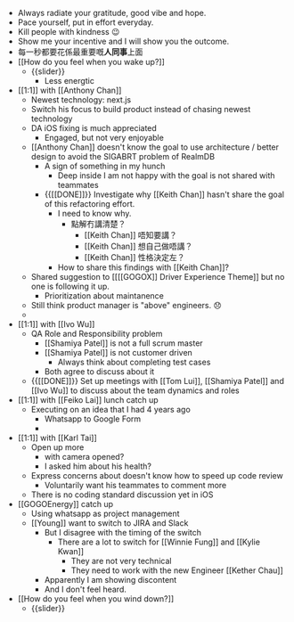 - Always radiate your gratitude, good vibe and hope.
- Pace yourself, put in effort everyday.
- Kill people with kindness 😉
- Show me your incentive and I will show you the outcome.
- 每一秒都要花係最重要嘅**人同事**上面
- [[How do you feel when you wake up?]]
    - {{slider}}
        - Less energtic
- [[1:1]] with [[Anthony Chan]]
    - Newest technology: next.js
    - Switch his focus to build product instead of chasing newest technology
    - DA iOS fixing is much appreciated
        - Engaged, but not very enjoyable
    - [[Anthony Chan]] doesn't know the goal to use architecture / better design to avoid the SIGABRT problem of RealmDB
        - A sign of something in my hunch
            - Deep inside I am not happy with the goal is not shared with teammates
        - {{[[DONE]]}} Investigate why [[Keith Chan]] hasn't share the goal of this refactoring effort. 
            - I need to know why.
                - 點解冇講清楚？
                    - [[Keith Chan]] 唔知要講？
                    - [[Keith Chan]] 想自己做唔講？
                    - [[Keith Chan]] 性格決定左？
            - How to share this findings with [[Keith Chan]]?
    - Shared suggestion to [[[[GOGOX]] Driver Experience Theme]] but no one is following it up.
        - Prioritization about maintanence
    - Still think product manager is "above" engineers. 😞
    - 
- [[1:1]] with [[Ivo Wu]]
    - QA Role and Responsibility problem
        - [[Shamiya Patel]] is not a full scrum master
        - [[Shamiya Patel]] is not customer driven
            - Always think about completing test cases
        - Both agree to discuss about it
    - {{[[DONE]]}} Set up meetings with [[Tom Lui]], [[Shamiya Patel]] and [[Ivo Wu]] to discuss about the team dynamics and roles 
- [[1:1]] with [[Feiko Lai]] lunch catch up
    - Executing on an idea that I had 4 years ago
        - Whatsapp to Google Form
        - 
- [[1:1]] with [[Karl Tai]]
    - Open up more
        - with camera opened?
        - I asked him about his health?
    - Express concerns about doesn't know how to speed up code review
        - Voluntarily want his teammates to comment more
    - There is no coding standard discussion yet in iOS 
- [[GOGOEnergy]] catch up
    - Using whatsapp as project management
    - [[Young]] want to switch to JIRA and Slack
        - But I disagree with the timing of the switch
            - There are a lot to switch for [[Winnie Fung]] and [[Kylie Kwan]]
                - They are not very technical
                - They need to work with the new Engineer [[Kether Chau]]
        - Apparently I am showing discontent
        - And I don't feel heard.
- [[How do you feel when you wind down?]]
    - {{slider}}
